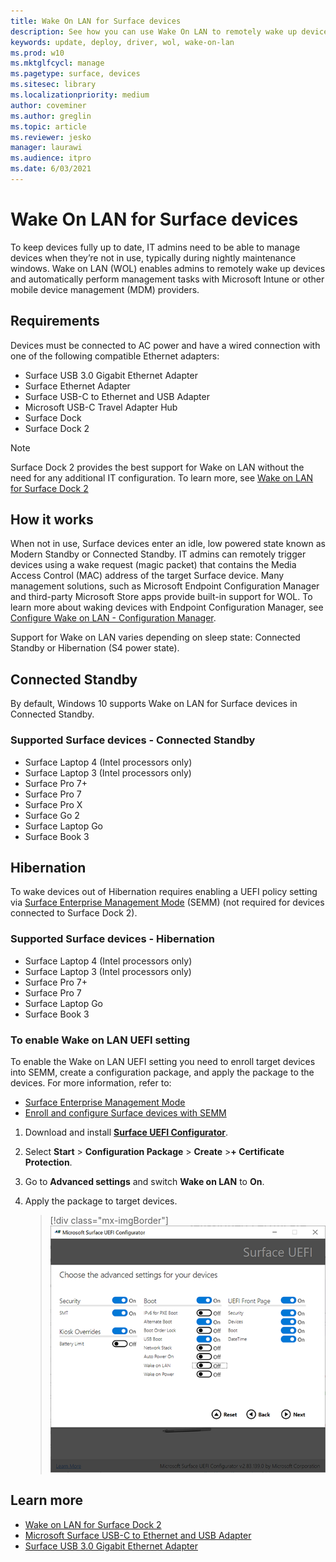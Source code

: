 ```yaml
---
title: Wake On LAN for Surface devices 
description: See how you can use Wake On LAN to remotely wake up devices to perform management tasks automatically.
keywords: update, deploy, driver, wol, wake-on-lan
ms.prod: w10
ms.mktglfcycl: manage
ms.pagetype: surface, devices
ms.sitesec: library
ms.localizationpriority: medium
author: coveminer
ms.author: greglin
ms.topic: article
ms.reviewer: jesko
manager: laurawi
ms.audience: itpro
ms.date: 6/03/2021
---
```


# Wake On LAN for Surface devices

To keep devices fully up to date, IT admins need to be able to manage devices when they’re not in use, typically during nightly maintenance windows. Wake on LAN (WOL) enables admins to remotely wake up devices and automatically perform management tasks with Microsoft Intune or other mobile device management (MDM) providers.

## Requirements

Devices must be connected to AC power and have a wired connection with one of the following compatible Ethernet adapters:

- Surface USB 3.0 Gigabit Ethernet Adapter
- Surface Ethernet Adapter
- Surface USB-C to Ethernet and USB Adapter
- Microsoft USB-C Travel Adapter Hub
- Surface Dock
- Surface Dock 2

> [!NOTE]
> Surface Dock 2 provides the best support for Wake on LAN without the need for any additional IT configuration. To learn more, see [Wake on LAN for Surface Dock 2](wake-on-lan-surface-dock2.md)

## How it works

When not in use, Surface devices enter an idle, low powered state known as Modern Standby or Connected Standby. IT admins can remotely trigger devices using a wake request (magic packet) that contains the Media Access Control (MAC) address of the target Surface device. Many management solutions, such as Microsoft Endpoint Configuration Manager and third-party Microsoft Store apps provide built-in support for WOL. To learn more about waking devices with Endpoint Configuration Manager, see [Configure Wake on LAN - Configuration Manager](/mem/configmgr/core/clients/deploy/configure-wake-on-lan).

Support for Wake on LAN varies depending on sleep state:  Connected Standby or Hibernation (S4 power state).

## Connected Standby

By default, Windows 10 supports Wake on LAN for Surface devices in Connected Standby.

### Supported Surface devices - Connected Standby

- Surface Laptop 4 (Intel processors only)
- Surface Laptop 3 (Intel processors only)
- Surface Pro 7+
- Surface Pro 7
- Surface Pro X
- Surface Go 2
- Surface Laptop Go
- Surface Book 3

## Hibernation

To wake devices out of Hibernation requires enabling a UEFI policy setting via [Surface Enterprise Management Mode](surface-enterprise-management-mode.md) (SEMM) (not required for devices connected to Surface Dock 2).

### Supported Surface devices - Hibernation

- Surface Laptop 4 (Intel processors only)
- Surface Laptop 3 (Intel processors only)
- Surface Pro 7+
- Surface Pro 7
- Surface Laptop Go
- Surface Book 3

### To enable Wake on LAN UEFI setting

To enable the Wake on LAN UEFI setting you need to enroll target devices into SEMM, create a configuration package, and apply the package to the devices. For more information, refer to:

- [Surface Enterprise Management Mode](surface-enterprise-management-mode.md)
- [Enroll and configure Surface devices with SEMM](enroll-and-configure-surface-devices-with-semm.md)

1. Download and install [**Surface UEFI Configurator**](https://www.microsoft.com/download/details.aspx?id=46703).
2. Select **Start** > **Configuration Package** > **Create** >**+ Certificate Protection**.
3. Go to **Advanced settings** and switch **Wake on LAN** to **On**.
4. Apply the package to target devices.

    > [!div class="mx-imgBorder"]
    > ![Enable Wake on LAN UEFI policy setting](images/wol-uefi.png)

## Learn more

- [Wake on LAN for Surface Dock 2](wake-on-lan-surface-dock2.md)
- [Microsoft Surface USB-C to Ethernet and USB Adapter](https://www.microsoft.com/p/surface-usb-c-to-ethernet-and-usb-adapter/8wt81cglrblp?)
- [Surface USB 3.0 Gigabit Ethernet Adapter](https://www.microsoft.com/p/surface-usb-30-gigabit-ethernet-adapter/8xn9fqvzbvq0?)

